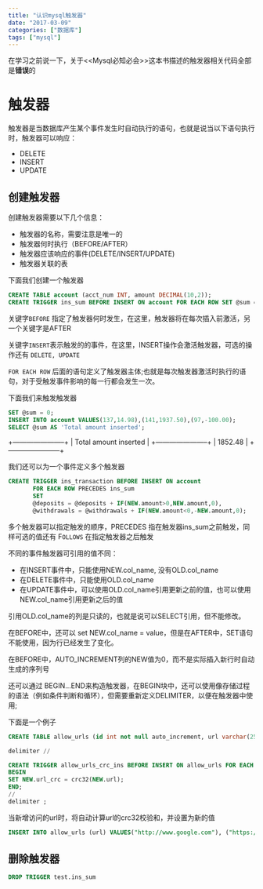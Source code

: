 ```yaml
---
title: "认识mysql触发器"
date: "2017-03-09"
categories: ["数据库"]
tags: ["mysql"]
---
```


在学习之前说一下，关于<<Mysql必知必会>>这本书描述的触发器相关代码全部是**错误**的

# 触发器

触发器是当数据库产生某个事件发生时自动执行的语句，也就是说当以下语句执行时，触发器可以响应：

- DELETE
- INSERT
- UPDATE

## 创建触发器

创建触发器需要以下几个信息：

- 触发器的名称，需要注意是唯一的
- 触发器何时执行（BEFORE/AFTER）
- 触发器应该响应的事件(DELETE/INSERT/UPDATE)
- 触发器关联的表

下面我们创建一个触发器

```sql
CREATE TABLE account (acct_num INT, amount DECIMAL(10,2));
CREATE TRIGGER ins_sum BEFORE INSERT ON account FOR EACH ROW SET @sum = @sum + NEW.account
```



关键字`BEFORE` 指定了触发器何时发生，在这里，触发器将在每次插入前激活，另一个关键字是AFTER

关键字`INSERT`表示触发的的事件，在这里，INSERT操作会激活触发器，可选的操作还有 `DELETE, UPDATE`

`FOR EACH ROW` 后面的语句定义了触发器主体;也就是每次触发器激活时执行的语句，对于受触发事件影响的每一行都会发生一次。

下面我们来触发触发器

```sql
SET @sum = 0;
INSERT INTO account VALUES(137,14.98),(141,1937.50),(97,-100.00);
SELECT @sum AS 'Total amount inserted';
```

+———————–+
| Total amount inserted |
+———————–+
| 1852.48 |
+———————–+

我们还可以为一个事件定义多个触发器

```sql
CREATE TRIGGER ins_transaction BEFORE INSERT ON account
       FOR EACH ROW PRECEDES ins_sum
       SET
       @deposits = @deposits + IF(NEW.amount>0,NEW.amount,0),
       @withdrawals = @withdrawals + IF(NEW.amount<0,-NEW.amount,0);
```



多个触发器可以指定触发的顺序，PRECEDES 指在触发器ins_sum之前触发，同样可选的值还有 F`OLLOWS` 在指定触发器之后触发

不同的事件触发器可引用的值不同：

- 在INSERT事件中，只能使用NEW.col_name, 没有OLD.col_name
- 在DELETE事件中，只能使用OLD.col_name
- 在UPDATE事件中，可以使用OLD.col_name引用更新之前的值，也可以使用NEW.col_name引用更新之后的值

引用OLD.col_name的列是只读的，也就是说可以SELECT引用，但不能修改。

在BEFORE中，还可以 set NEW.col_name = value，但是在AFTER中，SET语句不能使用，因为行已经发生了变化。

在BEFORE中，AUTO_INCREMENT列的NEW值为0，而不是实际插入新行时自动生成的序列号

还可以通过 BEGIN…END来构造触发器，在BEGIN块中，还可以使用像存储过程的语法（例如条件判断和循环），但需要重新定义DELIMITER，以便在触发器中使用;

下面是一个例子

```sql
CREATE TABLE allow_urls (id int not null auto_increment, url varchar(255) not null, url_crc int not null default 0, primary key(id));

delimiter //

CREATE TRIGGER allow_urls_crc_ins BEFORE INSERT ON allow_urls FOR EACH ROW
BEGIN
SET NEW.url_crc = crc32(NEW.url);
END;
// 
delimiter ;
```



当新增访问的url时，将自动计算url的crc32校验和，并设置为新的值

```sql
INSERT INTO allow_urls (url) VALUES("http://www.google.com"), ("https://www.facebook.com");
```



## 删除触发器

```sql
DROP TRIGGER test.ins_sum
```